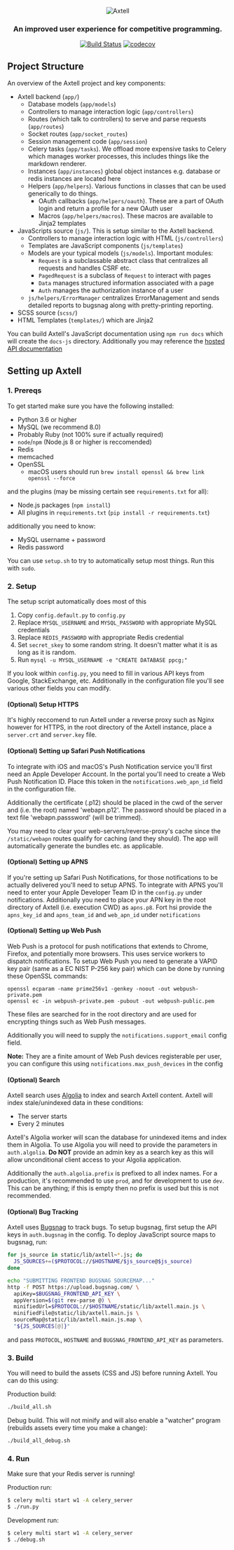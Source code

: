 <p align="center">
  <img alt="Axtell" src="https://user-images.githubusercontent.com/15314511/44938903-56267400-ad36-11e8-939e-2fa436926fc1.png"/>
</p>
<h3 align="center">An improved user experience for competitive programming.</h3>
<p align="center">
  <a href="https://travis-ci.org/Axtell/Axtell"><img alt="Build Status" src="https://travis-ci.org/Axtell/Axtell.svg?branch=master"/></a>
  <a href="https://codecov.io/gh/Axtell/Axtell"><img alt="codecov" src="https://codecov.io/gh/Axtell/Axtell/branch/master/graph/badge.svg"/></a>
</p>

## Project Structure
An overview of the Axtell project and key components:

 - Axtell backend (`app/`)
    - Database models (`app/models`)
    - Controllers to manage interaction logic (`app/controllers`)
    - Routes (which talk to controllers) to serve and parse requests (`app/routes`)
    - Socket routes (`app/socket_routes`)
    - Session management code (`app/session`)
    - Celery tasks (`app/tasks`). We offload more expensive tasks to Celery which manages worker processes, this includes things like the markdown renderer.
    - Instances (`app/instances`) global object instances e.g. database or redis instances are located here
    - Helpers (`app/helpers`). Various functions in classes that can be used generically to do things.
        - OAuth callbacks (`app/helpers/oauth`). These are a part of OAuth login and return a profile for a new OAuth user
        - Macros (`app/helpers/macros`). These macros are available to Jinja2 templates
 - JavaScripts source (`js/`). This is setup similar to the Axtell backend.
    - Controllers to manage interaction logic with HTML (`js/controllers`)
    - Templates are JavaScript components (`js/templates`)
    - Models are your typical models (`js/models`). Important modules:
        - `Request` is a subclassable abstract class that centralizes all requests and handles CSRF etc.
        - `PagedRequest` is a subclass of `Request` to interact with pages
        - `Data` manages structured information associated with a page
        - `Auth` manages the authorization instance of a user
    - `js/helpers/ErrorManager` centralizes ErrorManagement and sends detailed reports to bugsnag along with pretty-printing reporting.
 - SCSS source (`scss/`)
 - HTML Templates (`templates/`) which are Jinja2

You can build Axtell's JavaScript documentation using `npm run docs` which will create the `docs-js` directory. Additionally you may reference the [hosted API documentation](https://api.axtell.vihan.org)

## Setting up Axtell
### 1. Prereqs
To get started make sure you have the following installed:

 - Python 3.6 or higher
 - MySQL (we recommend 8.0)
 - Probably Ruby (not 100% sure if actually required)
 - `node`/`npm` (Node.js 8 or higher is reccomended)
 - Redis
 - memcached
 - OpenSSL
    - macOS users should run `brew install openssl && brew link openssl --force`

and the plugins (may be missing certain see `requirements.txt` for all):

 - Node.js packages (`npm install`)
 - All plugins in `requirements.txt` (`pip install -r requirements.txt`)

additionally you need to know:

 - MySQL username + password
 - Redis password

You can use `setup.sh` to try to automatically setup most things. Run this with `sudo`.

### 2. Setup
The setup script automatically does most of this

 1. Copy `config.default.py` to `config.py`
 1. Replace `MYSQL_USERNAME` and `MYSQL_PASSWORD` with appropriate MySQL credentials
 1. Replace `REDIS_PASSWORD` with appropriate Redis credential
 1. Set `secret_skey` to some random string. It doesn't matter what it is as long as it is random.
 1. Run `mysql -u MYSQL_USERNAME -e "CREATE DATABASE ppcg;"`

If you look within `config.py`, you need to fill in various API keys from Google, StackExchange, etc. Additionally in the configuration file you'll see various other fields you can modify.

#### (Optional) Setup HTTPS
It's highly reccomend to run Axtell under a reverse proxy such as Nginx however for HTTPS, in the root directory of the Axtell instance, place a `server.crt` and `server.key` file.

#### (Optional) Setting up Safari Push Notifications
To integrate with iOS and macOS's Push Notification service you'll first need an Apple Developer Account. In the portal you'll need to create a Web Push Notification ID. Place this token in the `notifications.web_apn_id` field in the configuration file.

Additionally the certificate (.p12) should be placed in the cwd of the server and (i.e. the root) named 'webapn.p12'. The password should be placed in a text file 'webapn.passsword' (will be trimmed).

You may need to clear your web-servers/reverse-proxy's cache since the `/static/webapn` routes qualify for caching (and they should). The app will automatically generate the bundles etc. as applicable.

#### (Optional) Setting up APNS
If you're setting up Safari Push Notifications, for those notifications to be actually delivered you'll need to setup APNS. To integrate with APNS you'll need to enter your Apple Developer Team ID in the `config.py` under notifications. Additionally you need to place your APN key in the root directory of Axtell (i.e. execution CWD) as `apns.p8`. Fort hsi provide the `apns_key_id` and `apns_team_id` and `web_apn_id` under `notifications`

#### (Optional) Setting up Web Push
Web Push is a protocol for push notifications that extends to Chrome, Firefox, and potentially more browsers. This uses service workers to dispatch notifications. To setup Web Push you need to generate a VAPID key pair (same as a EC NIST P-256 key pair) which can be done by running these OpenSSL commands:

```
openssl ecparam -name prime256v1 -genkey -noout -out webpush-private.pem
openssl ec -in webpush-private.pem -pubout -out webpush-public.pem
```

These files are searched for in the root directory and are used for encrypting things such as Web Push messages.

Additionally you will need to supply the `notifications.support_email` config field.

**Note:** They are a finite amount of Web Push devices registerable per user, you can configure this using `notifications.max_push_devices` in the config

#### (Optional) Search
Axtell search uses [Algolia](https://www.algolia.com/) to index and search Axtell content. Axtell will index stale/unindexed data in these conditions:

 - The server starts
 - Every 2 minutes

Axtell's Algolia worker will scan the database for unindexed items and index them in Algolia. To use Algolia you will need to provide the parameters in `auth.algolia`. **Do NOT** provide an admin key as a search key as this will allow unconditional client access to your Algolia application.

Additionally the `auth.algolia.prefix` is prefixed to all index names. For a production, it's recommended to use `prod`, and for development to use `dev`. This can be anything; if this is empty then no prefix is used but this is not recommended.

#### (Optional) Bug Tracking
Axtell uses [Bugsnag](https://www.bugsnag.com/) to track bugs. To setup bugsnag, first setup the API keys in `auth.bugsnag` in the config. To deploy JavaScript source maps to bugsnag, run:

```bash
for js_source in static/lib/axtell~*.js; do
  JS_SOURCES+=($PROTOCOL://$HOSTNAME/$js_source@$js_source)
done

echo "SUBMITTING FRONTEND BUGSNAG SOURCEMAP..."
http -f POST https://upload.bugsnag.com/ \
  apiKey=$BUGSNAG_FRONTEND_API_KEY \
  appVersion=$(git rev-parse @) \
  minifiedUrl=$PROTOCOL://$HOSTNAME/static/lib/axtell.main.js \
  minifiedFile@static/lib/axtell.main.js \
  sourceMap@static/lib/axtell.main.js.map \
  "${JS_SOURCES[@]}"
```

and pass `PROTOCOL`, `HOSTNAME` and `BUGSNAG_FRONTEND_API_KEY` as parameters.

### 3. Build
You will need to build the assets (CSS and JS) before running Axtell. You can do this using:

Production build:
```sh
./build_all.sh
```

Debug build. This will not minify and will also enable a "watcher" program (rebuilds assets every time you make a change):
```sh
./build_all_debug.sh
```

### 4. Run

Make sure that your Redis server is running!

Production run:

```bash
$ celery multi start w1 -A celery_server
$ ./run.py
```

Development run:

```bash
$ celery multi start w1 -A celery_server
$ ./debug.sh
```
